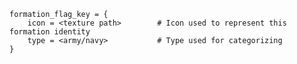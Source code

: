 ﻿	formation_flag_key = {
		icon = <texture path>        # Icon used to represent this formation identity
		type = <army/navy>			 # Type used for categorizing
	}
